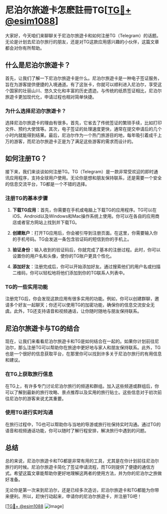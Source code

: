 # 尼泊尔旅遊卡怎麽註冊TG[[TG💪+ @esim1088](https://t.me/s/esim1088)]

大家好，今天咱们来聊聊关于尼泊尔旅遊卡和如何注册TG（Telegram）的话题。无论是计划去尼泊尔旅行的朋友，还是对TG这款应用感兴趣的小伙伴，这篇文章都会对你有所帮助。

## 什么是尼泊尔旅遊卡？

首先，让我们了解一下尼泊尔旅遊卡是什么。尼泊尔旅遊卡是一种电子签证服务，旨在为游客提供便捷的入境通道。有了这张卡，你就可以顺利进入尼泊尔，享受这个国家的壮丽山川、悠久文化和丰富的历史遗迹。与传统的纸质签证相比，尼泊尔旅遊卡更加现代化，申请过程也相对简单快捷。

### 为什么选择尼泊尔旅遊卡？

选择尼泊尔旅遊卡的理由有很多。首先，它省去了传统签证的繁琐手续，比如打印文件、预约大使馆等。其次，电子签证的处理速度更快，通常在提交申请后的几个小时内就能得到结果。最后，尼泊尔作为一个热门旅游目的地，每年吸引着成千上万的游客，而尼泊尔旅遊卡正是为了满足这些游客的需求而设计的。

## 如何注册TG？

接下来，我们来谈谈如何注册TG。TG（Telegram）是一款非常受欢迎的即时通讯应用程序，支持全球用户使用。无论你是想和朋友保持联系，还是需要一个安全的信息交流平台，TG都是一个不错的选择。

### 注册TG的基本步骤

1. **下载TG应用**：首先，你需要在手机或电脑上下载TG的应用程序。TG可以在iOS、Android以及Windows和Mac操作系统上使用。你可以在各自的应用商店或者官方网站上找到并下载TG。

2. **创建账户**：打开TG应用后，你会被引导到注册页面。在这里，你需要输入你的手机号码。TG会发送一条包含验证码的短信到你的手机上。

3. **验证身份**：输入收到的验证码后，你就完成了基本的注册过程。此时，你可以设置你的用户名和头像，使你的TG账户更具个性化。

4. **添加好友**：注册完成后，你可以开始添加好友。通过搜索他们的用户名或扫描二维码，你可以轻松地将他们添加到你的TG联系人列表中。

### TG的一些实用功能

注册完TG后，你会发现这款应用有很多实用的功能。例如，你可以创建群聊，邀请多个好友一起聊天；你还可以使用TG的加密功能，确保你的信息交流安全无虞。此外，TG还支持语音和视频通话，让你随时随地与朋友保持联系。

## 尼泊尔旅遊卡与TG的结合

现在，让我们来看看尼泊尔旅遊卡和TG是如何结合在一起的。如果你计划前往尼泊尔，那么注册TG可以帮助你在旅途中更好地与家人和朋友保持联系。此外，TG也是一个很好的信息获取平台，在那里你可以找到许多关于尼泊尔旅行的有用信息和建议。

### 在TG上获取旅行信息

在TG上，有许多专门讨论尼泊尔旅行的频道和群组。加入这些频道或群组后，你可以了解到最新的旅行攻略、景点推荐以及实用的旅行贴士。这些信息对于初次前往尼泊尔的游客来说尤其重要。

### 使用TG进行实时沟通

在旅行过程中，TG也可以帮助你与当地的导游或旅行社保持实时沟通。通过TG的语音和视频通话功能，你可以随时了解行程安排，解决旅行中遇到的问题。

## 总结

总的来说，尼泊尔旅遊卡和TG都是非常有用的工具，尤其是在你计划前往尼泊尔旅行的时候。尼泊尔旅遊卡简化了签证申请流程，而TG则提供了便捷的通信方式。希望这篇文章能帮助你更好地理解这两者的使用方法，并为你的尼泊尔之旅做好准备。

无论你是第一次来到尼泊尔，还是已经多次造访，尼泊尔旅遊卡和TG都能为你带来便利。所以，赶快行动起来，申请你的尼泊尔旅遊卡，并注册TG吧！

[[TG💪+ @esim1088](https://t.me/s/esim1088) ![Image](https://i.postimg.cc/4NQfJmqS/Snipaste-2025-05-13-00-14-12.png)]